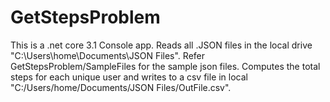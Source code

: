 # GetStepsProblem
This is a .net core 3.1 Console app.
Reads all .JSON files in the local drive "C:\Users\home\Documents\JSON Files".
Refer GetStepsProblem/SampleFiles for the sample json files.
Computes the total steps for each unique user and writes to a csv file in local "C:/Users/home/Documents/JSON Files/OutFile.csv".
